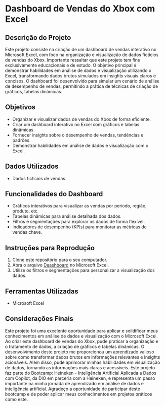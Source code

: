 # Dashboard de Vendas do Xbox com Excel

## Descrição do Projeto

Este projeto consiste na criação de um dashboard de vendas interativo no Microsoft Excel, com foco na organização e visualização de dados fictícios de vendas do Xbox. Importante ressaltar que este projeto tem fins exclusivamente educacionais e de estudo.
O objetivo principal é demonstrar habilidades em análise de dados e visualização utilizando o Excel, transformando dados brutos simulados em insights visuais claros e concisos. O dashboard foi desenvolvido para simular um cenário de análise de desempenho de vendas, permitindo a prática de técnicas de criação de gráficos, tabelas dinâmicas.

## Objetivos

* Organizar e visualizar dados de vendas do Xbox de forma eficiente.
* Criar um dashboard interativo no Excel com gráficos e tabelas dinâmicas.
* Fornecer insights sobre o desempenho de vendas, tendências e padrões.
* Demonstrar habilidades em análise de dados e visualização com o Excel.

## Dados Utilizados

* Dados fictícios de vendas.
  
## Funcionalidades do Dashboard

* Gráficos interativos para visualizar as vendas por período, região, produto, etc.
* Tabelas dinâmicas para análise detalhada dos dados.
* Filtros e segmentações para explorar os dados de forma flexível.
* Indicadores de desempenho (KPIs) para monitorar as métricas de vendas chave.

## Instruções para Reprodução

1.  Clone este repositório para o seu computador.
2.  Abra o arquivo [Deashboard](https://github.com/siqueirago/Dashboard-Vendas-Excel/blob/main/Dashboard_Abox.xlsx) no Microsoft Excel.
3.  Utilize os filtros e segmentações para personalizar a visualização dos dados.

## Ferramentas Utilizadas
* Microsoft Excel

## Considerações Finais

Este projeto foi uma excelente oportunidade para aplicar e solidificar meus conhecimentos em análise de dados e visualização com o Microsoft Excel. Ao criar este dashboard de vendas do Xbox, pude praticar a organização e o tratamento de dados, a criação de gráficos e tabelas dinâmicas.
O desenvolvimento deste projeto me proporcionou um aprendizado valioso sobre como transformar dados brutos em informações relevantes e insights acionáveis. Além disso, pude aprimorar minhas habilidades em visualização de dados, tornando as informações mais claras e acessíveis.
Este projeto faz parte do Bootcamp: Heineken - Inteligência Artificial Aplicada a Dados com Copilot, da DIO em parceria com a Heineken, e representa um passo importante na minha jornada de aprendizado em análise de dados e inteligência artificial. 
Agradeço a oportunidade de participar deste bootcamp e de poder aplicar meus conhecimentos em projetos práticos como este.
